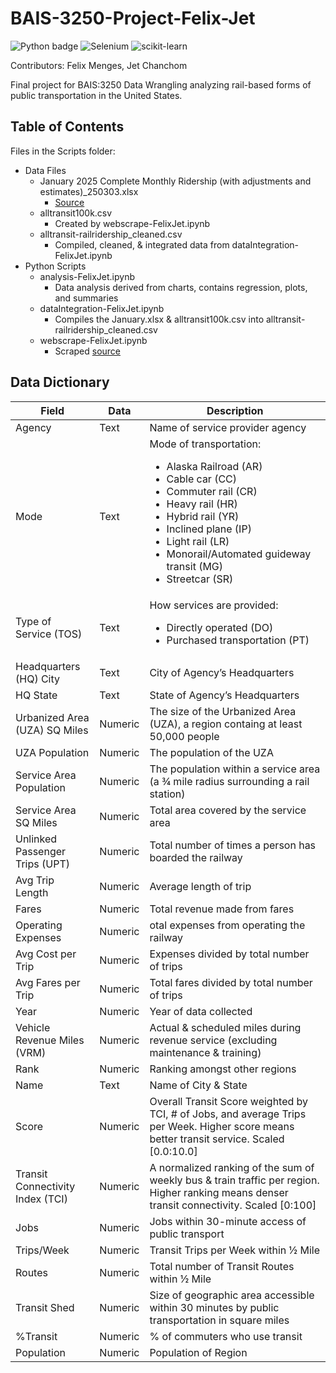 # BAIS-3250-Project-Felix-Jet

![Python badge](https://img.shields.io/static/v1?message=python&logo=python&labelColor=5c5c5c&color=3776AB&logoColor=white&label=%20&style=for-the-badge) ![Selenium](https://img.shields.io/badge/-selenium-%43B02A?style=for-the-badge&logo=selenium&logoColor=white) ![scikit-learn](https://img.shields.io/badge/scikit--learn-%23F7931E.svg?style=for-the-badge&logo=scikit-learn&logoColor=white)

Contributors: Felix Menges, Jet Chanchom

Final project for BAIS:3250 Data Wrangling analyzing rail-based forms of public transportation in the United States.

## Table of Contents

Files in the Scripts folder:

- Data Files
  - January 2025 Complete Monthly Ridership (with adjustments and estimates)\_250303.xlsx
    - [Source](https://www.transit.dot.gov/ntd/data-product/monthly-module-adjusted-data-release)
  - alltransit100k.csv
    - Created by webscrape-FelixJet.ipynb
  - alltransit-railridership_cleaned.csv
    - Compiled, cleaned, & integrated data from dataIntegration-FelixJet.ipynb
- Python Scripts
  - analysis-FelixJet.ipynb
    - Data analysis derived from charts, contains regression, plots, and summaries
  - dataIntegration-FelixJet.ipynb
    - Compiles the January.xlsx & alltransit100k.csv into alltransit-railridership_cleaned.csv
  - webscrape-FelixJet.ipynb
    - Scraped [source](https://alltransit.cnt.org/rankings/)

## Data Dictionary

| Field                            | Data    | Description                                                                                                                                                                                                                                                                                   |
| -------------------------------- | ------- | --------------------------------------------------------------------------------------------------------------------------------------------------------------------------------------------------------------------------------------------------------------------------------------------- |
| Agency                           | Text    | Name of service provider agency                                                                                                                                                                                                                                                               |
| Mode                             | Text    | Mode of transportation: <ul><li>Alaska Railroad (AR)</li><li>Cable car (CC)</li><li>Commuter rail (CR)</li><li>Heavy rail (HR)</li><li>Hybrid rail (YR)</li><li>Inclined plane (IP)</li><li>Light rail (LR)</li><li>Monorail/Automated guideway transit (MG)</li><li>Streetcar (SR)</li></ul> |
| Type of Service (TOS)            | Text    | How services are provided: <ul><li>Directly operated (DO)</li><li>Purchased transportation (PT)</li></ul>                                                                                                                                                                                     |
| Headquarters (HQ) City           | Text    | City of Agency’s Headquarters                                                                                                                                                                                                                                                                 |
| HQ State                         | Text    | State of Agency’s Headquarters                                                                                                                                                                                                                                                                |
| Urbanized Area (UZA) SQ Miles    | Numeric | The size of the Urbanized Area (UZA), a region containg at least 50,000 people                                                                                                                                                                                                                |
| UZA Population                   | Numeric | The population of the UZA                                                                                                                                                                                                                                                                     |
| Service Area Population          | Numeric | The population within a service area (a ¾ mile radius surrounding a rail station)                                                                                                                                                                                                             |
| Service Area SQ Miles            | Numeric | Total area covered by the service area                                                                                                                                                                                                                                                        |
| Unlinked Passenger Trips (UPT)   | Numeric | Total number of times a person has boarded the railway                                                                                                                                                                                                                                        |
| Avg Trip Length                  | Numeric | Average length of trip                                                                                                                                                                                                                                                                        |
| Fares                            | Numeric | Total revenue made from fares                                                                                                                                                                                                                                                                 |
| Operating Expenses               | Numeric | otal expenses from operating the railway                                                                                                                                                                                                                                                      |
| Avg Cost per Trip                | Numeric | Expenses divided by total number of trips                                                                                                                                                                                                                                                     |
| Avg Fares per Trip               | Numeric | Total fares divided by total number of trips                                                                                                                                                                                                                                                  |
| Year                             | Numeric | Year of data collected                                                                                                                                                                                                                                                                        |
| Vehicle Revenue Miles (VRM)      | Numeric | Actual & scheduled miles during revenue service (excluding maintenance & training)                                                                                                                                                                                                            |
| Rank                             | Numeric | Ranking amongst other regions                                                                                                                                                                                                                                                                 |
| Name                             | Text    | Name of City & State                                                                                                                                                                                                                                                                          |
| Score                            | Numeric | Overall Transit Score weighted by TCI, # of Jobs, and average Trips per Week. Higher score means better transit service. Scaled [0.0:10.0]                                                                                                                                                    |
| Transit Connectivity Index (TCI) | Numeric | A normalized ranking of the sum of weekly bus & train traffic per region. Higher ranking means denser transit connectivity. Scaled [0:100]                                                                                                                                                    |
| Jobs                             | Numeric | Jobs within 30-minute access of public transport                                                                                                                                                                                                                                              |
| Trips/Week                       | Numeric | Transit Trips per Week within ½ Mile                                                                                                                                                                                                                                                          |
| Routes                           | Numeric | Total number of Transit Routes within ½ Mile                                                                                                                                                                                                                                                  |
| Transit Shed                     | Numeric | Size of geographic area accessible within 30 minutes by public transportation in square miles                                                                                                                                                                                                 |
| %Transit                         | Numeric | % of commuters who use transit                                                                                                                                                                                                                                                                |
| Population                       | Numeric | Population of Region                                                                                                                                                                                                                                                                          |
